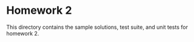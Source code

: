 Homework 2
===

This directory contains the sample solutions, test suite, and unit tests for 
homework 2. 
